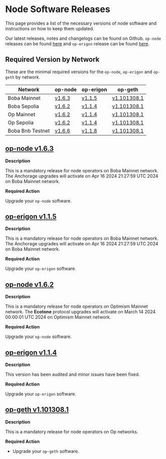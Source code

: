 # Node Software Releases

This page provides a list of the necessary versions of node software and instructions on how to keep them updated.

Our latest releases, notes and changelogs can be found on Github. `op-node` releases can be found [here](https://github.com/bobanetwork/boba/tags) and `op-erigon` release can be found [here](https://github.com/bobanetwork/op-erigon/releases).

## Required Version by Network

These are the minimal required versions for the `op-node`, `op-erigon` and `op-geth` by network.

| Network          | op-node                                                      | op-erigon                                                    | op-geth                                                      |
| ---------------- | ------------------------------------------------------------ | ------------------------------------------------------------ | ------------------------------------------------------------ |
| Boba Mainnet     | [v1.6.3](https://github.com/bobanetwork/boba/releases/tag/v1.6.3) | [v1.1.5](https://github.com/bobanetwork/op-erigon/releases/tag/v1.1.5) | [v1.101308.1](https://github.com/ethereum-optimism/op-geth/releases/tag/v1.101308.1) |
| Boba Sepolia     | [v1.6.2](https://github.com/bobanetwork/boba/releases/tag/v1.6.2) | [v1.1.4](https://github.com/bobanetwork/op-erigon/releases/tag/v1.1.4) | [v1.101308.1](https://github.com/ethereum-optimism/op-geth/releases/tag/v1.101308.1) |
| Op Mainnet       | [v1.6.2](https://github.com/bobanetwork/boba/releases/tag/v1.6.2) | [v1.1.4](https://github.com/bobanetwork/op-erigon/releases/tag/v1.1.4) | [v1.101308.1](https://github.com/ethereum-optimism/op-geth/releases/tag/v1.101308.1) |
| Op Sepolia       | [v1.6.2](https://github.com/bobanetwork/boba/releases/tag/v1.6.2) | [v1.1.4](https://github.com/bobanetwork/op-erigon/releases/tag/v1.1.4) | [v1.101308.1](https://github.com/ethereum-optimism/op-geth/releases/tag/v1.101308.1) |
| Boba Bnb Testnet | [v1.6.6](https://github.com/bobanetwork/boba/releases/tag/v1.6.6) | [v1.1.8](https://github.com/bobanetwork/op-erigon/releases/tag/v1.1.8) | [v1.101308.1](https://github.com/ethereum-optimism/op-geth/releases/tag/v1.101308.1) |

## [op-node v1.6.3](https://github.com/bobanetwork/boba/releases/tag/v1.6.3)

**Description**

This is a mandatory release for node operators on Boba Mainnet network. The Anchorage upgrades will activate on Apr 16 2024 21:27:59 UTC 2024 on Boba Mainnet network.

**Required Action**

Upgrade your `op-node` software.

## [op-erigon v1.1.5](https://github.com/bobanetwork/op-erigon/releases/tag/v1.1.5)

**Description**

This is a mandatory release for node operators on Boba Mainnet network. The Anchorage upgrades will activate on Apr 16 2024 21:27:59 UTC 2024 on Boba Mainnet network.

**Required Action**

Upgrade your `op-erigon` software.

## [op-node v1.6.2](https://github.com/bobanetwork/boba/releases/tag/v1.6.2)

**Description**

This is a mandatory release for node operators on Optimism Mainnet network. The **Ecotone** protocol upgrades will activate on March 14 2024 00:00:01 UTC 2024 on Optimism Mainnet network.

**Required Action**

Upgrade your `op-node` software.

## [op-erigon v1.1.4](https://github.com/bobanetwork/op-erigon/releases/tag/v1.1.4)

**Description**

This version has been audited and minor issues have been fixed.

**Required Action**

Upgrade your `op-erigon` software.

## [op-geth v1.101308.1](https://github.com/ethereum-optimism/op-geth/releases/tag/v1.101308.1)

**Description**

This is a mandatory release for node operators on Op networks.

**Required Action**

* Upgrade your `op-geth` software.
